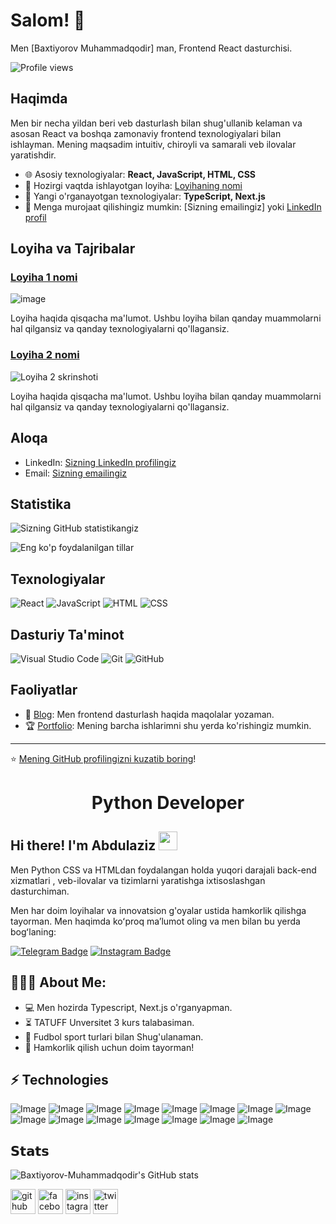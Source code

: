  # Salom! 👋

Men [Baxtiyorov Muhammadqodir] man, Frontend React dasturchisi.

![Profile views](https://komarev.com/ghpvc/?username=profilingiz&color=blue)

## Haqimda

Men bir necha yildan beri veb dasturlash bilan shug'ullanib kelaman va asosan React va boshqa zamonaviy frontend texnologiyalari bilan ishlayman. Mening maqsadim intuitiv, chiroyli va samarali veb ilovalar yaratishdir.

- 🌐 Asosiy texnologiyalar: **React, JavaScript, HTML, CSS**
- 🚀 Hozirgi vaqtda ishlayotgan loyiha: [Loyihaning nomi]([https://loyihaning-linki](https://01-projects.vercel.app))
- 🌱 Yangi o'rganayotgan texnologiyalar: **TypeScript, Next.js**
- 💬 Menga murojaat qilishingiz mumkin: [Sizning emailingiz] yoki [LinkedIn profil](https://www.linkedin.com/in/mbaxtiyorov)

## Loyiha va Tajribalar

### [Loyiha 1 nomi](https://loyihaning-linki)
![![image](https://github.com/accauntforwork/accauntforwork/assets/143997480/cbb1c7ca-c245-4635-a820-3b5a93266083)
](https://loyihaning-skrinshot-linki)

Loyiha haqida qisqacha ma'lumot. Ushbu loyiha bilan qanday muammolarni hal qilgansiz va qanday texnologiyalarni qo'llagansiz.

### [Loyiha 2 nomi](https://loyihaning-linki)
![Loyiha 2 skrinshoti]([https://loyihaning-skrinshot-linki](https://crypto-project-vert.vercel.app/))

Loyiha haqida qisqacha ma'lumot. Ushbu loyiha bilan qanday muammolarni hal qilgansiz va qanday texnologiyalarni qo'llagansiz.

## Aloqa

- LinkedIn: [Sizning LinkedIn profilingiz](https://linkedin.com/in/sizning-linkedin)
- Email: [Sizning emailingiz](mailto:sizning-emailingiz)

## Statistika

![Sizning GitHub statistikangiz](https://github-readme-stats.vercel.app/api?username=profilingiz&show_icons=true&theme=radical)

![Eng ko'p foydalanilgan tillar](https://github-readme-stats.vercel.app/api/top-langs/?username=profilingiz&layout=compact&theme=radical)

## Texnologiyalar

![React](https://img.shields.io/badge/React-20232A?style=for-the-badge&logo=react&logoColor=61DAFB)
![JavaScript](https://img.shields.io/badge/JavaScript-323330?style=for-the-badge&logo=javascript&logoColor=F7DF1E)
![HTML](https://img.shields.io/badge/HTML5-E34F26?style=for-the-badge&logo=html5&logoColor=white)
![CSS](https://img.shields.io/badge/CSS3-1572B6?style=for-the-badge&logo=css3&logoColor=white)

## Dasturiy Ta'minot

![Visual Studio Code](https://img.shields.io/badge/Visual%20Studio%20Code-0078d7?style=for-the-badge&logo=visual%20studio%20code&logoColor=white)
![Git](https://img.shields.io/badge/Git-F05032?style=for-the-badge&logo=git&logoColor=white)
![GitHub](https://img.shields.io/badge/GitHub-181717?style=for-the-badge&logo=github&logoColor=white)

## Faoliyatlar

- 🎉 [Blog](https://sizning-blogingiz): Men frontend dasturlash haqida maqolalar yozaman.
- 🏆 [Portfolio](https://sizning-portfolio-linkingiz): Mening barcha ishlarimni shu yerda ko'rishingiz mumkin.

---

⭐️ [Mening GitHub profilingizni kuzatib boring](https://github.com/profilingiz)!

<h1 align="center">Python Developer</h1>



## Hi there! I'm Abdulaziz <img src="https://raw.githubusercontent.com/aemmadi/aemmadi/master/wave.gif" width="30px">

Men Python CSS va HTMLdan foydalangan  holda yuqori darajali back-end xizmatlari , veb-ilovalar va tizimlarni yaratishga ixtisoslashgan dasturchiman. </br>

Men har doim loyihalar va innovatsion g'oyalar ustida hamkorlik qilishga tayorman. Men haqimda koʻproq maʼlumot oling va men bilan bu yerda bogʻlaning:

[![Telegram Badge](https://img.shields.io/badge/@abdulaziz_o2o4-2CA5E0?style=flat-square&logo=telegram&logoColor=white&link=https://t.me/abdulaziz_o2o4)](https://t.me/baxtiyorov_mq) 
[![Instagram Badge](https://img.shields.io/badge/@abdulaziz_o2o4-FF0004?style=flat-square&logo=instagram&logoColor=white&link=https://www.Instagram.com/@__baxtiyorov.m)](https://www.Instagram.com/@__baxtiyorov.m)

  
<h2 align="left">👨🏻‍💻 About Me:</h2>

- :computer: Men hozirda Typescript, Next.js o'rganyapman.
- :hourglass_flowing_sand: TATUFF Unversitet 3 kurs talabasiman.
- :muscle: Fudbol sport turlari bilan Shug'ulanaman.
- :rocket: Hamkorlik qilish uchun doim tayorman!

## ⚡ Technologies

![Image](https://img.shields.io/badge/MySQL-005C84?style=for-the-badge&logo=mysql&logoColor=white)
![Image](https://img.shields.io/badge/PostgreSQL-316192?style=for-the-badge&logo=postgresql&logoColor=white)
![Image](https://img.shields.io/badge/Django-092E20?style=for-the-badge&logo=django&logoColor=green)
![Image](https://img.shields.io/badge/PyCharm-000000.svg?&style=for-the-badge&logo=PyCharm&logoColor=white)
![Image](https://img.shields.io/badge/VSCode-0078D4?style=for-the-badge&logo=visual%20studio%20code&logoColor=white)
![Image](https://img.shields.io/badge/Visual_Studio_Code-0078D4?style=for-the-badge&logo=visual%20studio%20code&logoColor=white)
![Image](https://img.shields.io/badge/C%2B%2B-00599C?style=for-the-badge&logo=c%2B%2B&logoColor=white)
![Image](https://img.shields.io/badge/HTML5-E34F26?style=for-the-badge&logo=html5&logoColor=white)
![Image](https://img.shields.io/badge/LaTeX-47A141?style=for-the-badge&logo=LaTeX&logoColor=white)
![Image](https://img.shields.io/badge/Python-FFD43B?style=for-the-badge&logo=python&logoColor=blue)
![Image](https://img.shields.io/badge/CISCO-1BA0D7?style=for-the-badge&logo=cisco&logoColor=white)
![Image](https://img.shields.io/badge/GitHub-100000?style=for-the-badge&logo=github&logoColor=white)
![Image](https://img.shields.io/badge/X-000000?style=for-the-badge&logo=x&logoColor=white)
![Image](https://img.shields.io/badge/ChatGPT-74aa9c?style=for-the-badge&logo=openai&logoColor=white)
![Image](https://img.shields.io/badge/Telegram-2CA5E0?style=for-the-badge&logo=telegram&logoColor=white)
## 𝗦𝘁𝗮𝘁𝘀

![Baxtiyorov-Muhammadqodir's GitHub stats](https://github-readme-stats.vercel.app/api?username=accauntforwork&show_icons=true&theme=transparent)








[<img src='https://cdn.jsdelivr.net/npm/simple-icons@3.0.1/icons/github.svg' alt='github' height='40'>](https://github.com/accauntforwork)  [<img src='https://cdn.jsdelivr.net/npm/simple-icons@3.0.1/icons/facebook.svg' alt='facebook' height='40'>](https://www.facebook.com/abdulaziz_o2o4)  [<img src='https://cdn.jsdelivr.net/npm/simple-icons@3.0.1/icons/instagram.svg' alt='instagram' height='40'>](https://www.instagram.com/abdulaziz_o2o4/)  [<img src='https://cdn.jsdelivr.net/npm/simple-icons@3.0.1/icons/twitter.svg' alt='twitter' height='40'>](https://twitter.com/abdulaziz_o2o4)  

 

